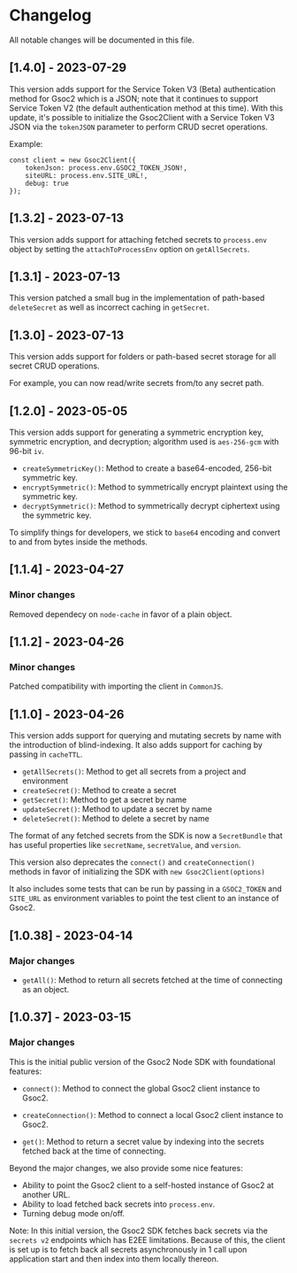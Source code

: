 # Changelog

All notable changes will be documented in this file.

## [1.4.0] - 2023-07-29

This version adds support for the Service Token V3 (Beta) authentication method for Gsoc2 which is a JSON; note that it continues to support Service Token V2 (the default authentication method at this time). With this update, it's possible to initialize the Gsoc2Client with a Service Token V3 JSON via the `tokenJSON` parameter to perform CRUD secret operations.

Example:

```
const client = new Gsoc2Client({
    tokenJson: process.env.GSOC2_TOKEN_JSON!,
    siteURL: process.env.SITE_URL!,
    debug: true
});
```

## [1.3.2] - 2023-07-13

This version adds support for attaching fetched secrets to `process.env` object by setting the `attachToProcessEnv` option on `getAllSecrets`.

## [1.3.1] - 2023-07-13

This version patched a small bug in the implementation of path-based `deleteSecret` as well as incorrect caching in `getSecret`.

## [1.3.0] - 2023-07-13

This version adds support for folders or path-based secret storage for all secret CRUD operations.

For example, you can now read/write secrets from/to any secret path.

## [1.2.0] - 2023-05-05

This version adds support for generating a symmetric encryption key, symmetric encryption, and decryption; algorithm used is `aes-256-gcm` with 96-bit `iv`.

- `createSymmetricKey()`: Method to create a base64-encoded, 256-bit symmetric key.
- `encryptSymmetric()`: Method to symmetrically encrypt plaintext using the symmetric key.
- `decryptSymmetric()`: Method to symmetrically decrypt ciphertext using the symmetric key.

To simplify things for developers, we stick to `base64` encoding and convert to and from bytes inside the methods.

## [1.1.4] - 2023-04-27

### Minor changes

Removed dependecy on `node-cache` in favor of a plain object.

## [1.1.2] - 2023-04-26

### Minor changes

Patched compatibility with importing the client in `CommonJS`.

## [1.1.0] - 2023-04-26

This version adds support for querying and mutating secrets by name with the introduction of blind-indexing. It also adds support for caching by passing in `cacheTTL`.

- `getAllSecrets()`: Method to get all secrets from a project and environment
- `createSecret()`: Method to create a secret
- `getSecret()`: Method to get a secret by name
- `updateSecret()`: Method to update a secret by name
- `deleteSecret()`: Method to delete a secret by name

The format of any fetched secrets from the SDK is now a `SecretBundle` that has useful properties like `secretName`, `secretValue`, and `version`.

This version also deprecates the `connect()` and `createConnection()` methods in favor of initializing the SDK with `new Gsoc2Client(options)`

It also includes some tests that can be run by passing in a `GSOC2_TOKEN` and `SITE_URL` as environment variables to point the test client to an instance of Gsoc2.

## [1.0.38] - 2023-04-14

### Major changes

- `getAll()`: Method to return all secrets fetched at the time of connecting as an object.

## [1.0.37] - 2023-03-15

### Major changes

This is the initial public version of the Gsoc2 Node SDK with foundational features:

- `connect()`: Method to connect the global Gsoc2 client instance to Gsoc2.

- `createConnection()`: Method to connect a local Gsoc2 client instance to Gsoc2.

- `get()`: Method to return a secret value by indexing into the secrets fetched back at the time of connecting.

Beyond the major changes, we also provide some nice features:

- Ability to point the Gsoc2 client to a self-hosted instance of Gsoc2 at another URL.
- Ability to load fetched back secrets into `process.env`.
- Turning debug mode on/off.

Note: In this initial version, the Gsoc2 SDK fetches back secrets via the `secrets v2` endpoints which has E2EE limitations. Because of this, the client is set up is to fetch back all secrets asynchronously in 1 call upon application start and then index into them locally thereon.

